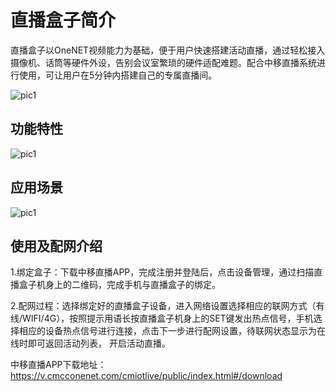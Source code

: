 # 直播盒子简介

直播盒子以OneNET视频能力为基础，便于用户快速搭建活动直播，通过轻松接入摄像机、话筒等硬件外设，告别会议室繁琐的硬件适配难题。配合中移直播系统进行使用，可让用户在5分钟内搭建自己的专属直播间。

![pic1](/images/vedio-image/直播盒子01.jpg)

## 功能特性

![pic1](/images/vedio-image/直播盒子02.png)

## 应用场景

![pic1](/images/vedio-image/直播盒子03.png)

## 使用及配网介绍

1.绑定盒子：下载中移直播APP，完成注册并登陆后，点击设备管理，通过扫描直播盒子机身上的二维码，完成手机与直播盒子的绑定。

2.配网过程：选择绑定好的直播盒子设备，进入网络设置选择相应的联网方式（有线/WIFI/4G），按照提示用语长按直播盒子机身上的SET键发出热点信号，手机选择相应的设备热点信号进行连接，点击下一步进行配网设置，待联网状态显示为在线时即可返回活动列表，
开启活动直播。

中移直播APP下载地址：https://v.cmcconenet.com/cmiotlive/public/index.html#/download